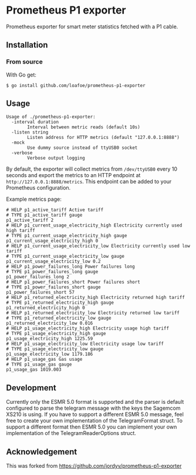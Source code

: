 # Prometheus P1 exporter

Prometheus exporter for smart meter statistics fetched with a P1 cable.


## Installation

### From source

With Go get:

```
$ go install github.com/loafoe/prometheus-p1-exporter
```

## Usage

```
Usage of ./prometheus-p1-exporter:
  -interval duration
        Interval between metric reads (default 10s)
  -listen string
        Listen address for HTTP metrics (default "127.0.0.1:8888")
  -mock
        Use dummy source instead of ttyUSB0 socket
  -verbose
        Verbose output logging
```

By default, the exporter will collect metrics from `/dev/ttyUSB0` every 10 seconds and export the metrics to an HTTP endpoint at `http://127.0.0.1:8888/metrics`. This endpoint can be added to your Prometheus configuration.

Example metrics page:

```
# HELP p1_active_tariff Active tariff
# TYPE p1_active_tariff gauge
p1_active_tariff 2
# HELP p1_current_usage_electricity_high Electricity currently used high tariff
# TYPE p1_current_usage_electricity_high gauge
p1_current_usage_electricity_high 0
# HELP p1_current_usage_electricity_low Electricity currently used low tariff
# TYPE p1_current_usage_electricity_low gauge
p1_current_usage_electricity_low 0.2
# HELP p1_power_failures_long Power failures long
# TYPE p1_power_failures_long gauge
p1_power_failures_long 2
# HELP p1_power_failures_short Power failures short
# TYPE p1_power_failures_short gauge
p1_power_failures_short 57
# HELP p1_returned_electricity_high Electricity returned high tariff
# TYPE p1_returned_electricity_high gauge
p1_returned_electricity_high 0
# HELP p1_returned_electricity_low Electricity returned low tariff
# TYPE p1_returned_electricity_low gauge
p1_returned_electricity_low 0.016
# HELP p1_usage_electricity_high Electricity usage high tariff
# TYPE p1_usage_electricity_high gauge
p1_usage_electricity_high 1225.59
# HELP p1_usage_electricity_low Electricity usage low tariff
# TYPE p1_usage_electricity_low gauge
p1_usage_electricity_low 1179.186
# HELP p1_usage_gas Gas usage
# TYPE p1_usage_gas gauge
p1_usage_gas 1019.003
```

## Development

Currently only the ESMR 5.0 format is supported and the parser is default configured to parse the telegram message with the keys the Sagemcom XS210 is using.
If you have to support a different ESMR 5.0 message, feel free to create your own implementation of the TelegramFormat struct. To support a different format then ESMR 5.0 you can implement your own implementation of the TelegramReaderOptions struct.

## Acknowledgement

This was forked from https://github.com/jordyv/prometheus-p1-exporter
